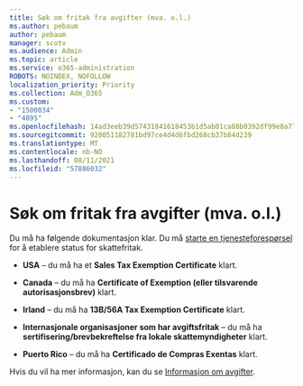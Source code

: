 ```yaml
---
title: Søk om fritak fra avgifter (mva. o.l.)
ms.author: pebaum
author: pebaum
manager: scotv
ms.audience: Admin
ms.topic: article
ms.service: o365-administration
ROBOTS: NOINDEX, NOFOLLOW
localization_priority: Priority
ms.collection: Adm_O365
ms.custom:
- "1500034"
- "4895"
ms.openlocfilehash: 14ad3eeb39d57431841618453b1d5ab01ca88b0392df99e8a7754c140c1ea478
ms.sourcegitcommit: 920051182781bd97ce4d4d6fbd268cb37b84d239
ms.translationtype: MT
ms.contentlocale: nb-NO
ms.lasthandoff: 08/11/2021
ms.locfileid: "57886032"
---
```

# <a name="apply-for-tax-exempt-status"></a>Søk om fritak fra avgifter (mva. o.l.)

Du må ha følgende dokumentasjon klar. Du må [starte en tjenesteforespørsel](https://go.microsoft.com/fwlink/p/?linkid=518322) for å etablere status for skattefritak.

- **USA** – du må ha et **Sales Tax Exemption Certificate** klart.

- **Canada** – du må ha **Certificate of Exemption (eller tilsvarende autorisasjonsbrev)** klart.

- **Irland** – du må ha **13B/56A Tax Exemption Certificate** klart.

- **Internasjonale organisasjoner som har avgiftsfritak** – du må ha **sertifisering/brevbekreftelse fra lokale skattemyndigheter** klart.

- **Puerto Rico** – du må ha **Certificado de Compras Exentas** klart.

Hvis du vil ha mer informasjon, kan du se [Informasjon om avgifter](https://docs.microsoft.com/microsoft-365/commerce/billing-and-payments/tax-information).
